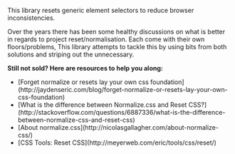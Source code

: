 <p class="u-text-emphasize">This library resets generic element selectors to reduce browser inconsistencies. </p>

Over the years there has been some healthy discussions on what is better in regards to project reset/normalisation. Each come with their own floors/problems, This library attempts to tackle this by using bits from both solutions and striping out the unnecessary.

**Still not sold? Here are resources to help you along:**

<ul class="c-list c-list--bullets">
    <li>[Forget normalize or resets lay your own css foundation](http://jaydenseric.com/blog/forget-normalize-or-resets-lay-your-own-css-foundation)</li>
    <li>[What is the difference between Normalize.css and Reset CSS?](http://stackoverflow.com/questions/6887336/what-is-the-difference-between-normalize-css-and-reset-css)</li>
    <li>[About normalize.css](http://nicolasgallagher.com/about-normalize-css/)</li>
    <li>[CSS Tools: Reset CSS](http://meyerweb.com/eric/tools/css/reset/)</li>
</ul>